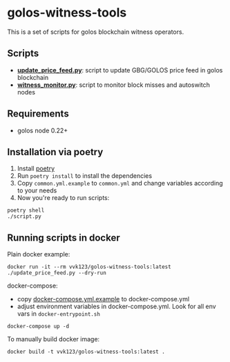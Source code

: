 golos-witness-tools
===================

This is a set of scripts for golos blockchain witness operators.

Scripts
-------

* [**update\_price\_feed.py**](PRICEFEED.md): script to update GBG/GOLOS price feed in golos blockchain
* [**witness_monitor.py**](WITNESS_MONITOR.md): script to monitor block misses and autoswitch nodes

Requirements
------------

* golos node 0.22+

Installation via poetry
-----------------------

1. Install [poetry](https://python-poetry.org/docs/)
2. Run `poetry install` to install the dependencies
3. Copy `common.yml.example` to `common.yml` and change variables according to your needs
4. Now you're ready to run scripts:


```
poetry shell
./script.py
```

Running scripts in docker
-------------------------

Plain docker example:

```
docker run -it --rm vvk123/golos-witness-tools:latest ./update_price_feed.py --dry-run
```

docker-compose:

* copy [docker-compose.yml.example](docker-compose.yml.example) to docker-compose.yml
* adjust environment variables in docker-compose.yml. Look for all env vars in `docker-entrypoint.sh`

```
docker-compose up -d
```

To manually build docker image:

```
docker build -t vvk123/golos-witness-tools:latest .
```
